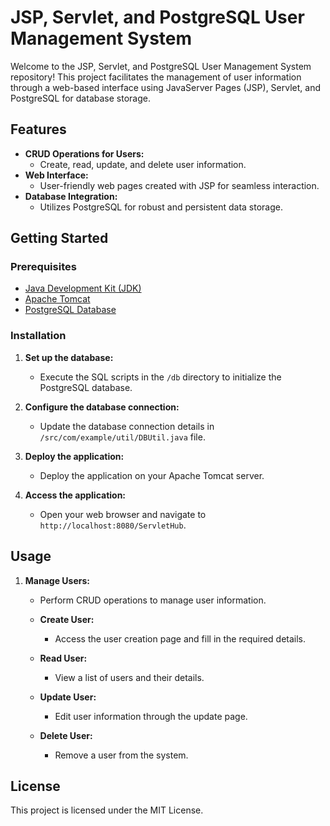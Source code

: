 # JSP, Servlet, and PostgreSQL User Management System

Welcome to the JSP, Servlet, and PostgreSQL User Management System repository! This project facilitates the management of user information through a web-based interface using JavaServer Pages (JSP), Servlet, and PostgreSQL for database storage.

## Features

- **CRUD Operations for Users:**
  - Create, read, update, and delete user information.
- **Web Interface:**
  - User-friendly web pages created with JSP for seamless interaction.
- **Database Integration:**
  - Utilizes PostgreSQL for robust and persistent data storage.

## Getting Started

### Prerequisites

- [Java Development Kit (JDK)](https://www.oracle.com/java/technologies/javase-downloads.html)
- [Apache Tomcat](http://tomcat.apache.org/)
- [PostgreSQL Database](https://www.postgresql.org/download/)

### Installation

1. **Set up the database:**

    - Execute the SQL scripts in the `/db` directory to initialize the PostgreSQL database.

2. **Configure the database connection:**

    - Update the database connection details in `/src/com/example/util/DBUtil.java` file.

3. **Deploy the application:**

    - Deploy the application on your Apache Tomcat server.

4. **Access the application:**

    - Open your web browser and navigate to `http://localhost:8080/ServletHub`.

## Usage

1. **Manage Users:**
   - Perform CRUD operations to manage user information.

    - **Create User:**
      - Access the user creation page and fill in the required details.

    - **Read User:**
      - View a list of users and their details.

    - **Update User:**
      - Edit user information through the update page.

    - **Delete User:**
      - Remove a user from the system.

## License

This project is licensed under the MIT License.
